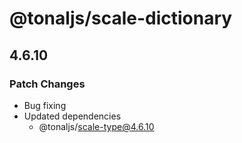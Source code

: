 # @tonaljs/scale-dictionary

## 4.6.10

### Patch Changes

- Bug fixing
- Updated dependencies
  - @tonaljs/scale-type@4.6.10
